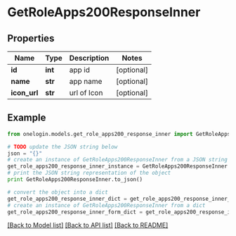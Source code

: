 # GetRoleApps200ResponseInner


## Properties
Name | Type | Description | Notes
------------ | ------------- | ------------- | -------------
**id** | **int** | app id | [optional] 
**name** | **str** | app name | [optional] 
**icon_url** | **str** | url of Icon | [optional] 

## Example

```python
from onelogin.models.get_role_apps200_response_inner import GetRoleApps200ResponseInner

# TODO update the JSON string below
json = "{}"
# create an instance of GetRoleApps200ResponseInner from a JSON string
get_role_apps200_response_inner_instance = GetRoleApps200ResponseInner.from_json(json)
# print the JSON string representation of the object
print GetRoleApps200ResponseInner.to_json()

# convert the object into a dict
get_role_apps200_response_inner_dict = get_role_apps200_response_inner_instance.to_dict()
# create an instance of GetRoleApps200ResponseInner from a dict
get_role_apps200_response_inner_form_dict = get_role_apps200_response_inner.from_dict(get_role_apps200_response_inner_dict)
```
[[Back to Model list]](../README.md#documentation-for-models) [[Back to API list]](../README.md#documentation-for-api-endpoints) [[Back to README]](../README.md)


